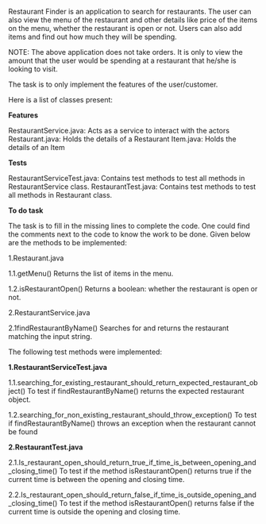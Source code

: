 Restaurant Finder is an application to search for restaurants.
The user can also view the menu of the restaurant and other details like price of the items on the menu, whether the restaurant is open or not.
Users can also add items and find out how much they will be spending.

NOTE: The above application does not take orders. It is only to view the amount that the user would be spending at a restaurant that he/she is looking to visit.

The task is to only implement the features of the user/customer.

Here is a list of classes present:

**Features**

RestaurantService.java: Acts as a service to interact with the actors
Restaurant.java: Holds the details of a Restaurant
Item.java: Holds the details of an Item

**Tests**

RestaurantServiceTest.java: Contains test methods to test all methods in RestaurantService class.
RestaurantTest.java: Contains test methods to test all methods in Restaurant class. 

**To do task**

The task is to fill in the missing lines to complete the code. One could find the comments next to the code to know the work to be done. Given below are the methods to be implemented:

1.Restaurant.java

 1.1.getMenu()
 Returns the list of items in the menu.
 
 1.2.isRestaurantOpen()
 Returns a boolean: whether the restaurant is open or not.
 
2.RestaurantService.java

 2.1findRestaurantByName()
 Searches for and returns the restaurant matching the input string.
 
The following test methods were implemented:

**1.RestaurantServiceTest.java**

 1.1.searching_for_existing_restaurant_should_return_expected_restaurant_object()
  To test if findRestaurantByName() returns the expected restaurant object.
  
 1.2.searching_for_non_existing_restaurant_should_throw_exception()
  To test if findRestaurantByName() throws an exception when the restaurant cannot be found
  
**2.RestaurantTest.java**

 2.1.Is_restaurant_open_should_return_true_if_time_is_between_opening_and_closing_time()
  To test if the method isRestaurantOpen() returns true if the current time is between the opening and closing time.
  
 2.2.Is_restaurant_open_should_return_false_if_time_is_outside_opening_and_closing_time()
  To test if the method isRestaurantOpen() returns false if the current time is outside the opening and closing time.
